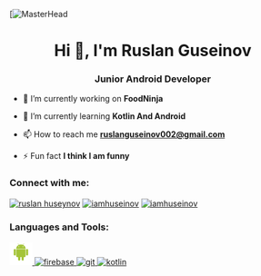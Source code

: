 [![MasterHead](https://www.google.com/url?sa=i&url=https%3A%2F%2Fmedium.com%2F%40akshatarora7%2Fthe-essential-reading-list-for-aspiring-android-developers-2f81e0bed4d1&psig=AOvVaw2MFRriUuq4CPxft0LNUjm5&ust=1739377428088000&source=images&cd=vfe&opi=89978449&ved=0CBMQjRxqFwoTCJD98K6EvIsDFQAAAAAdAAAAABAJ)
<h1 align="center">Hi 👋, I'm Ruslan Guseinov</h1>
<h3 align="center">Junior Android Developer</h3>

- 🔭 I’m currently working on **FoodNinja**

- 🌱 I’m currently learning **Kotlin And Android**

- 📫 How to reach me **ruslanguseinov002@gmail.com**

- ⚡ Fun fact **I think I am funny**

<h3 align="left">Connect with me:</h3>
<p align="left">
<a href="https://linkedin.com/in/ruslan huseynov" target="blank"><img align="center" src="https://raw.githubusercontent.com/rahuldkjain/github-profile-readme-generator/master/src/images/icons/Social/linked-in-alt.svg" alt="ruslan huseynov" height="30" width="40" /></a>
<a href="https://instagram.com/iamhuseinov" target="blank"><img align="center" src="https://raw.githubusercontent.com/rahuldkjain/github-profile-readme-generator/master/src/images/icons/Social/instagram.svg" alt="iamhuseinov" height="30" width="40" /></a>
<a href="https://discord.gg/iamhuseinov" target="blank"><img align="center" src="https://raw.githubusercontent.com/rahuldkjain/github-profile-readme-generator/master/src/images/icons/Social/discord.svg" alt="iamhuseinov" height="30" width="40" /></a>
</p>

<h3 align="left">Languages and Tools:</h3>
<p align="left"> <a href="https://developer.android.com" target="_blank" rel="noreferrer"> <img src="https://raw.githubusercontent.com/devicons/devicon/master/icons/android/android-original-wordmark.svg" alt="android" width="40" height="40"/> </a> <a href="https://firebase.google.com/" target="_blank" rel="noreferrer"> <img src="https://www.vectorlogo.zone/logos/firebase/firebase-icon.svg" alt="firebase" width="40" height="40"/> </a> <a href="https://git-scm.com/" target="_blank" rel="noreferrer"> <img src="https://www.vectorlogo.zone/logos/git-scm/git-scm-icon.svg" alt="git" width="40" height="40"/> </a> <a href="https://kotlinlang.org" target="_blank" rel="noreferrer"> <img src="https://www.vectorlogo.zone/logos/kotlinlang/kotlinlang-icon.svg" alt="kotlin" width="40" height="40"/> </a> </p>
